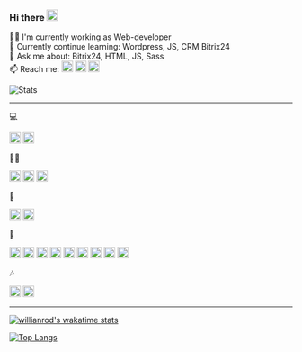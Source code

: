 

### Hi there <img src="https://raw.githubusercontent.com/MartinHeinz/MartinHeinz/master/wave.gif" height="20">

🔭👤 I'm currently working as Web-developer<br />
🌱 Currently continue learning: Wordpress, JS, CRM Bitrix24<br />
💬 Ask me about: Bitrix24, HTML, JS, Sass<br />
📫 Reach me: [<img src="https://img.shields.io/badge/LinkedIn-0077B5?style=for-the-badge&logo=linkedin&logoColor=white" alt="github stats" height="20" />](https://www.linkedin.com/in/denis-kravchuk/) [<img src="https://img.shields.io/badge/Facebook-1877F2?style=for-the-badge&logo=facebook&logoColor=white" alt="github stats" height="20" />](https://www.facebook.com/denis.kravchuk.ua) [<img src="https://img.shields.io/badge/GitHub-100000?style=for-the-badge&logo=github&logoColor=white" alt="github stats" height="20" />](https://github.com/luminousnow)

![Stats](https://github-readme-stats.vercel.app/api?username=luminousnow&show_icons=true&custom_title=GitHub%20stats)

<hr>

💻

<img src="https://img.shields.io/badge/Windows-0078D6?style=for-the-badge&logo=windows&logoColor=white" alt="github stats" height="20" /> <img src="https://img.shields.io/badge/Ubuntu-E95420?style=for-the-badge&logo=ubuntu&logoColor=white" alt="github stats" height="20" />

🤜🤛

<img src="https://img.shields.io/badge/Slack-4A154B?style=for-the-badge&logo=slack&logoColor=white" alt="github stats" height="20" /> <img src="https://img.shields.io/badge/Discord-7289DA?style=for-the-badge&logo=discord&logoColor=white" alt="github stats" height="20" /> <img src="https://img.shields.io/badge/Zoom-2D8CFF?style=for-the-badge&logo=zoom&logoColor=white" alt="github stats" height="20" /> 

📝

<img src="https://aleen42.github.io/badges/src/stackoverflow.svg" alt="github stats" height="20" /> <img src="https://img.shields.io/badge/Medium-12100E?style=for-the-badge&logo=medium&logoColor=white" alt="github stats" height="20" />

🚀

<img src="https://img.shields.io/badge/HTML5-E34F26?style=for-the-badge&logo=html5&logoColor=white" alt="github stats" height="20" /> <img src="https://img.shields.io/badge/CSS3-1572B6?style=for-the-badge&logo=css3&logoColor=white" alt="github stats" height="20" /> <img src="https://img.shields.io/badge/Sass-CC6699?style=for-the-badge&logo=sass&logoColor=whit" alt="github stats" height="20" /> <img src="https://img.shields.io/badge/JavaScript-F7DF1E?style=for-the-badge&logo=javascript&logoColor=black" alt="github stats" height="20" /> <img src="https://img.shields.io/badge/jQuery-0769AD?style=for-the-badge&logo=jquery&logoColor=white" alt="github stats" height="20" /> <img src="https://img.shields.io/badge/Node.js-43853D?style=for-the-badge&logo=node.js&logoColor=white" alt="github stats" height="20" /> <img src="https://img.shields.io/badge/PHP-777BB4?style=for-the-badge&logo=php&logoColor=white" alt="github stats" height="20" /> <img src="https://img.shields.io/badge/React-20232A?style=for-the-badge&logo=react&logoColor=61DAFB" alt="github stats" height="20" /> <img src="https://img.shields.io/badge/Redux-593D88?style=for-the-badge&logo=redux&logoColor=white" alt="github stats" height="20" />

🎶

<img src="https://img.shields.io/badge/Deezer-FEAA2D?style=for-the-badge&logo=deezer&logoColor=white" alt="github stats" height="20" /> <img src="https://img.shields.io/badge/YouTube_Music-FF0000?style=for-the-badge&logo=youtube-music&logoColor=white" alt="github stats" height="20" />

<hr>

[![willianrod's wakatime stats](https://github-readme-stats.vercel.app/api/wakatime?username=luminousnow&layout=compact&custom_title=Weekly%20work%20stats)](https://github.com/anuraghazra/github-readme-stats)

[![Top Langs](https://github-readme-stats.vercel.app/api/top-langs/?username=luminousnow&layout=compact)](https://github.com/anuraghazra/github-readme-stats)
